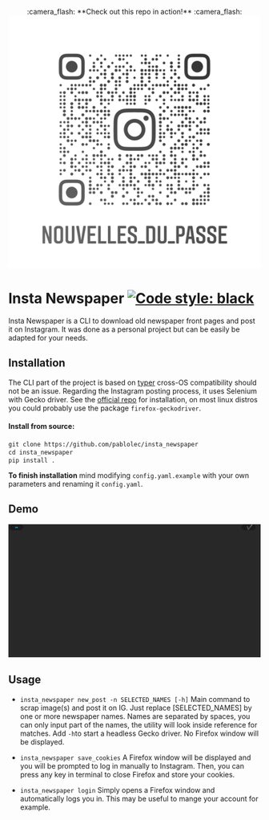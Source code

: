<p align="center">
    :camera_flash: **Check out this repo in action!** :camera_flash:
    <img src="docs/assets/instagram_nametag.png">
</p>

# Insta Newspaper [![Code style: black](https://img.shields.io/badge/code%20style-black-000000.svg)](https://github.com/psf/black)

Insta Newspaper is a CLI to download old newspaper front pages and post it on Instagram.
It was done as a personal project but can be easily be adapted for your needs.

## Installation

The CLI part of the project is based on [typer](https://github.com/tiangolo/typer "typer") cross-OS compatibility should not be an issue.
Regarding the Instagram posting process, it uses Selenium with Gecko driver. See the [official repo](https://github.com/mozilla/geckodriver "geckodriver repository") for installation, on most linux distros you could probably use the package `firefox-geckodriver`.

#### Install from source:

```
git clone https://github.com/pablolec/insta_newspaper
cd insta_newspaper
pip install .
```

**To finish installation** mind modifying `config.yaml.example` with your own parameters and renaming it `config.yaml`.

## Demo

<p align="center">
    <img src="docs/assets/demo.gif">
</p>

## Usage

- `insta_newspaper new_post -n SELECTED_NAMES [-h]`
  Main command to scrap image(s) and post it on IG. Just replace [SELECTED_NAMES] by one or more newspaper names. Names are separated by spaces, you can only input part of the names, the utility will look inside reference for matches.
  Add `-h`to start a headless Gecko driver. No Firefox window will be displayed.

- `insta_newspaper save_cookies`
  A Firefox window will be displayed and you will be prompted to log in manually to Instagram. Then, you can press any key in terminal to close Firefox and store your cookies.

- `insta_newspaper login`
  Simply opens a Firefox window and automatically logs you in. This may be useful to mange your account for example.
